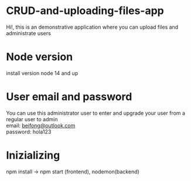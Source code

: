 # CRUD-and-uploading-files-app
Hi!, this is an demonstrative application where you can upload files and administrate users

# Node version
install version node 14 and up

# User email and password
You can use this administrator user to enter and upgrade your user from a regular user to admin <br/>
email: beifong@outlook.com <br/>
password: hola123 <br/>

# Inizializing
npm install -> npm start (frontend), nodemon(backend)
